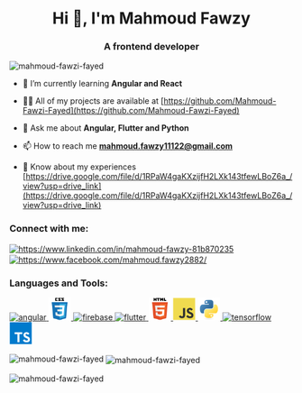 <h1 align="center">Hi 👋, I'm Mahmoud Fawzy</h1>
<h3 align="center">A frontend developer</h3>

<p align="left"> <img src="https://komarev.com/ghpvc/?username=mahmoud-fawzi-fayed&label=Profile%20views&color=0e75b6&style=flat" alt="mahmoud-fawzi-fayed" /> </p>

- 🌱 I’m currently learning **Angular and React**

- 👨‍💻 All of my projects are available at [https://github.com/Mahmoud-Fawzi-Fayed](https://github.com/Mahmoud-Fawzi-Fayed)

- 💬 Ask me about **Angular, Flutter and Python**

- 📫 How to reach me **mahmoud.fawzy11122@gmail.com**

- 📄 Know about my experiences [https://drive.google.com/file/d/1RPaW4gaKXzijfH2LXk143tfewLBoZ6a_/view?usp=drive_link](https://drive.google.com/file/d/1RPaW4gaKXzijfH2LXk143tfewLBoZ6a_/view?usp=drive_link)

<h3 align="left">Connect with me:</h3>
<p align="left">
<a href="https://linkedin.com/in/mahmoud-fawzy-81b870235" target="blank"><img align="center" src="https://raw.githubusercontent.com/rahuldkjain/github-profile-readme-generator/master/src/images/icons/Social/linked-in-alt.svg" alt="https://www.linkedin.com/in/mahmoud-fawzy-81b870235" height="30" width="40" /></a>
<a href="https://fb.com/mahmoud.fawzy2882/" target="blank"><img align="center" src="https://raw.githubusercontent.com/rahuldkjain/github-profile-readme-generator/master/src/images/icons/Social/facebook.svg" alt="https://www.facebook.com/mahmoud.fawzy2882/" height="30" width="40" /></a>
</p>

<h3 align="left">Languages and Tools:</h3>
<p align="left"> <a href="https://angular.io" target="_blank" rel="noreferrer"> <img src="https://angular.io/assets/images/logos/angular/angular.svg" alt="angular" width="40" height="40"/> </a> <a href="https://www.w3schools.com/css/" target="_blank" rel="noreferrer"> <img src="https://raw.githubusercontent.com/devicons/devicon/master/icons/css3/css3-original-wordmark.svg" alt="css3" width="40" height="40"/> </a> <a href="https://firebase.google.com/" target="_blank" rel="noreferrer"> <img src="https://www.vectorlogo.zone/logos/firebase/firebase-icon.svg" alt="firebase" width="40" height="40"/> </a> <a href="https://flutter.dev" target="_blank" rel="noreferrer"> <img src="https://www.vectorlogo.zone/logos/flutterio/flutterio-icon.svg" alt="flutter" width="40" height="40"/> </a> <a href="https://www.w3.org/html/" target="_blank" rel="noreferrer"> <img src="https://raw.githubusercontent.com/devicons/devicon/master/icons/html5/html5-original-wordmark.svg" alt="html5" width="40" height="40"/> </a> <a href="https://developer.mozilla.org/en-US/docs/Web/JavaScript" target="_blank" rel="noreferrer"> <img src="https://raw.githubusercontent.com/devicons/devicon/master/icons/javascript/javascript-original.svg" alt="javascript" width="40" height="40"/> </a> <a href="https://www.python.org" target="_blank" rel="noreferrer"> <img src="https://raw.githubusercontent.com/devicons/devicon/master/icons/python/python-original.svg" alt="python" width="40" height="40"/> </a> <a href="https://www.tensorflow.org" target="_blank" rel="noreferrer"> <img src="https://www.vectorlogo.zone/logos/tensorflow/tensorflow-icon.svg" alt="tensorflow" width="40" height="40"/> </a> <a href="https://www.typescriptlang.org/" target="_blank" rel="noreferrer"> <img src="https://raw.githubusercontent.com/devicons/devicon/master/icons/typescript/typescript-original.svg" alt="typescript" width="40" height="40"/> </a> </p>

<p><img align="left" src="https://github-readme-stats.vercel.app/api/top-langs?username=mahmoud-fawzi-fayed&show_icons=true&locale=en&layout=compact" alt="mahmoud-fawzi-fayed" /></p>

<p>&nbsp;<img align="center" src="https://github-readme-stats.vercel.app/api?username=mahmoud-fawzi-fayed&show_icons=true&locale=en" alt="mahmoud-fawzi-fayed" /></p>

<p><img align="center" src="https://github-readme-streak-stats.herokuapp.com/?user=mahmoud-fawzi-fayed&" alt="mahmoud-fawzi-fayed" /></p>
